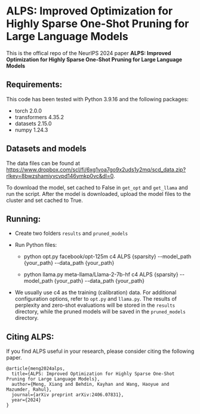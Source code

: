 # ALPS: Improved Optimization for Highly Sparse One-Shot Pruning for Large Language Models

This is the offical repo of the NeurIPS 2024 paper **ALPS: Improved Optimization for Highly Sparse One-Shot Pruning for Large Language Models**


## Requirements: 
This code has been tested with Python 3.9.16 and the following packages:
+ torch 2.0.0
+ transformers 4.35.2
+ datasets 2.15.0
+ numpy 1.24.3

## Datasets and models

The data files can be found at https://www.dropbox.com/scl/fi/6xg1voa7go9x2uds1y2mq/scd_data.zip?rlkey=8bwzshamiyvcvpd146ymkp0vc&dl=0.

To download the model, set cached to False in `get_opt` and `get_llama` and run the script. After the model is downloaded, upload the model files to the cluster and set cached to True. 


## Running:

+ Create two folders `results` and `pruned_models`

+ Run Python files:
    - python opt.py facebook/opt-125m c4 ALPS {sparsity} --model_path {your_path} --data_path {your_path}

     - python llama.py meta-llama/Llama-2-7b-hf c4 ALPS {sparsity} --model_path {your_path} --data_path {your_path}

+ We usually use c4 as the training (calibration) data. For additional configuration options, refer to `opt.py` and `llama.py`. The results of perplexity and zero-shot evaluations will be stored in the `results` directory, while the pruned models will be saved in the `pruned_models` directory.


## Citing ALPS:

If you find ALPS useful in your research, please consider citing the following paper.

```
@article{meng2024alps,
  title={ALPS: Improved Optimization for Highly Sparse One-Shot Pruning for Large Language Models},
  author={Meng, Xiang and Behdin, Kayhan and Wang, Haoyue and Mazumder, Rahul},
  journal={arXiv preprint arXiv:2406.07831},
  year={2024}
}
```
